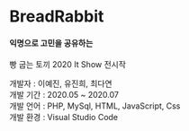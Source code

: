# BreadRabbit
#### 익명으로 고민을 공유하는 

빵 굽는 토끼
2020 It Show 전시작

개발자 : 이예진, 유진희, 최다연 <br/>
개발 기간 : 2020.05 ~ 2020.07 <br/>
개발 언어 : PHP, MySql, HTML, JavaScript, Css <br/>
개발 환경 : Visual Studio Code
